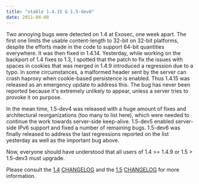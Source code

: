 ```yaml
---
title: "stable 1.4.15 & 1.5-dev6"
date: 2011-04-08
---
```


Two annoying bugs were detected on 1.4 at Exosec, one week apart. The first one limits the usable content-length to 32-bit on 32-bit platforms, despite the efforts made in the code to support 64-bit quantities everywhere. It was then fixed in 1.4.14. Yesterday, while working on the backport of 1.4 fixes to 1.3, I spotted that the patch to fix the issues with spaces in cookies that was merged in 1.4.9 introduced a regression due to a typo. In some circumstances, a malformed header sent by the server can crash haproxy when cookie-based persistence is enabled. Thus 1.4.15 was released as an emergency update to address this. The bug has never been reported because it's extremely unlikely to appear, unless a server tries to provoke it on purpose.

In the mean time, 1.5-dev4 was released with a huge amount of fixes and architectural reorganizations (too many to list here), which were needed to continue the work towards server-side keep-alive. 1.5-dev5 enabled server-side IPv6 support and fixed a number of remaining bugs. 1.5-dev6 was finally released to address the last regressions reported on the list yesterday as well as the important bug above.

Now, everyone should have understood that all users of 1.4 >= 1.4.9 or 1.5 > 1.5-dev3 must upgrade.

Please consult the [1.4](/download/1.4/src/) [CHANGELOG](/download/1.4/src/CHANGELOG) and the [1.5](/download/1.5/src/) [CHANGELOG](/download/1.5/src/CHANGELOG) for more information.
